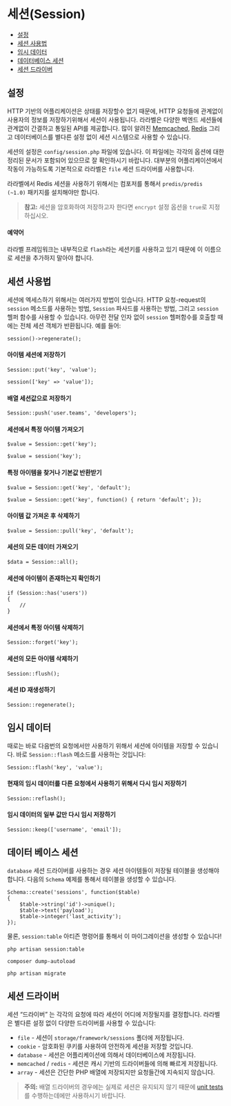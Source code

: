 # 세션(Session)

- [설정](#configuration)
- [세션 사용법](#session-usage)
- [임시 데이터](#flash-data)
- [데이터베이스 세션](#database-sessions)
- [세션 드라이버](#session-drivers)

<a name="configuration"></a>
## 설정

HTTP 기반의 어플리케이션은 상태를 저장할수 없기 때문에, HTTP 요청들에 관계없이 사용자의 정보를 저장하기위해서 세션이 사용됩니다. 라라벨은 다양한 벡엔드 세션들에 관계없이 간결하고 통일된 API를 제공합니다. 많이 알려진  [Memcached](http://memcached.org), [Redis](http://redis.io) 그리고 데이터베이스를 별다른 설정 없이 세션 시스템으로 사용할 수 있습니다. 

세션의 설정은 `config/session.php` 파일에 있습니다. 이 파일에는 각각의 옵션에 대한 정리된 문서가 포함되어 있으므로 잘 확인하시기 바랍니다. 대부분의 어플리케이션에서 작동이 가능하도록 기본적으로 라라벨은 `file` 세션 드라이버를 사용합니다. 

라라벨에서 Redis 세션을 사용하기 위해서는 컴포저를 통해서 `predis/predis  (~1.0)` 패키지를 설치해야만 합니다. 

> **참고:** 세션을 암호화하여 저장하고자 한다면 `encrypt` 설정 옵션을 `true`로 지정하십시오. 

#### 예약어 

라라벨 프레임워크는 내부적으로 `flash`라는 세션키를 사용하고 있기 때문에 이 이름으로 세션을 추가하지 말아야 합니다. 

<a name="session-usage"></a>
## 세션 사용법

세션에 엑세스하기 위해서는 여러가지 방법이 있습니다. HTTP 요청-request의 `session` 메소드를 사용하는 방법, `Session` 파사드를 사용하는 방법, 그리고 `session` 헬퍼 함수를 사용할 수 있습니다. 아무런 전달 인자 없이 `session` 헬퍼함수를 호출할 때에는 전체 세션 객체가 반환됩니다. 예를 들어:

	session()->regenerate();

#### 아이템 세션에 저장하기

	Session::put('key', 'value');

	session(['key' => 'value']);

#### 배열 세션값으로 저장하기 

	Session::push('user.teams', 'developers');

#### 세션에서 특정 아이템 가져오기

	$value = Session::get('key');

	$value = session('key');

#### 특정 아이템을 찾거나 기본값 반환받기

	$value = Session::get('key', 'default');

	$value = Session::get('key', function() { return 'default'; });

#### 아이템 값 가져온 후 삭제하기

	$value = Session::pull('key', 'default');

#### 세션의 모든 데이터 가져오기

	$data = Session::all();

#### 세션에 아이템이 존재하는지 확인하기

	if (Session::has('users'))
	{
		//
	}

#### 세션에서 특정 아이템 삭제하기

	Session::forget('key');

#### 세션의 모든 아이템 삭제하기

	Session::flush();

#### 세션 ID 재생성하기 

	Session::regenerate();

<a name="flash-data"></a>
## 임시 데이터

때로는 바로 다음번의 요청에서만 사용하기 위해서 세션에 아이템을 저장할 수 있습니다. 바로 `Session::flash` 메소드를 사용하는 것입니다:

	Session::flash('key', 'value');

#### 현재의 임시 데이터를 다른 요청에서 사용하기 위해서 다시 임시 저장하기

	Session::reflash();

#### 임시 데이터의 일부 값만 다시 임시 저장하기

	Session::keep(['username', 'email']);

<a name="database-sessions"></a>
## 데이터 베이스 세션

`database` 세션 드라이버를 사용하는 경우 세션 아이템들이 저장될 테이블을 생성해야 합니다. 다음의 `Schema` 예제를 통해서 테이블을 생성할 수 있습니다. 

	Schema::create('sessions', function($table)
	{
		$table->string('id')->unique();
		$table->text('payload');
		$table->integer('last_activity');
	});

물론, `session:table` 아티즌 명령어를 통해서 이 마이그레이션을 생성할 수 있습니다!

	php artisan session:table

	composer dump-autoload

	php artisan migrate

<a name="session-drivers"></a>
## 세션 드라이버

세션 “드라이버” 는 각각의 요청에 따라 세션이 어디에 저장될지를 결정합니다. 라라벨은 별다른 설정 없이 다양한 드라이버를 사용할 수 있습니다:

- `file` - 세션이 `storage/framework/sessions` 폴더에 저장됩니다. 
- `cookie` - 암호화된 쿠키를 사용하여 안전하게 세션을 저장할 것입니다. 
- `database` - 세션은 어플리케이션에 의해서 데이터베이스에 저장됩니다. 
- `memcached` / `redis` - 세션은 캐시 기반의 드라이버들에 의해 빠르게 저장됩니다. 
- `array` - 세션은 간단한 PHP 배열에 저장되지만 요청들간에 지속되지 않습니다. 

> **주의:** 배열 드라이버의 경우에는 실제로 세션은 유지되지 않기 때문에 [unit tests](/docs/5.0/testing)를 수행하는데에만 사용하시기 바랍니다. 
